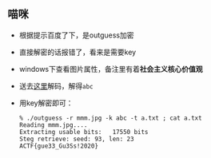 ## 喵咪

- 根据提示百度了下，是outguess加密

- 直接解密的话报错了，看来是需要key

- windows下查看图片属性，备注里有着**社会主义核心价值观**

- 送去[这里](http://ctf.ssleye.com/cvencode.html)解码，解得`abc`

- 用key解密即可：

  ```shell
  % ./outguess -r mmm.jpg -k abc -t a.txt ; cat a.txt
  Reading mmm.jpg....
  Extracting usable bits:   17550 bits
  Steg retrieve: seed: 93, len: 23
  ACTF{gue33_Gu3Ss!2020}
  ```

  